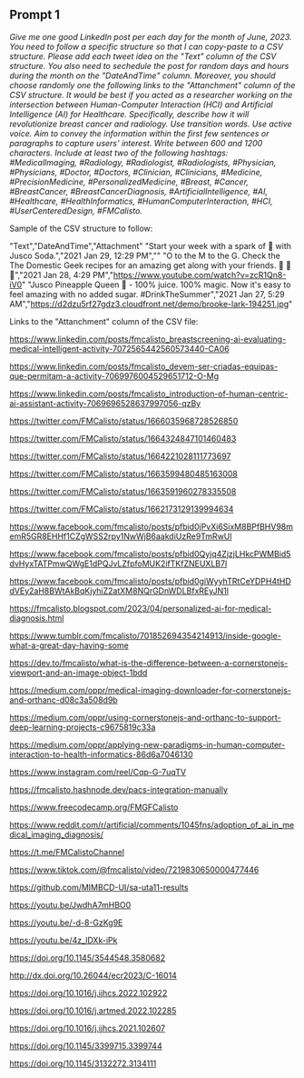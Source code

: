 ## Prompt 1

*Give me one good LinkedIn post per each day for the month of June, 2023. You need to follow a specific structure so that I can copy-paste to a CSV structure. Please add each tweet idea on the "Text" column of the CSV structure. You also need to sechedule the post for random days and hours during the month on the "DateAndTime" column. Moreover, you should choose randomly one the following links to the "Attanchment" column of the CSV structure. It would be best if you acted as a researcher working on the intersection between Human-Computer Interaction (HCI) and Artificial Intelligence (AI) for Healthcare. Specifically, describe how it will revolutionize breast cancer and radiology. Use transition words. Use active voice. Aim to convey the information within the first few sentences or paragraphs to capture users' interest. Write between 600 and 1200 characters. Include at least two of the following hashtags: #MedicalImaging, #Radiology, #Radiologist, #Radiologists, #Physician, #Physicians, #Doctor, #Doctors, #Clinician, #Clinicians, #Medicine, #PrecisionMedicine, #PersonalizedMedicine, #Breast, #Cancer, #BreastCancer, #BreastCancerDiagnosis, #ArtificialIntelligence, #AI, #Healthcare, #HealthInformatics, #HumanComputerInteraction, #HCI, #UserCenteredDesign, #FMCalisto.*

Sample of the CSV structure to follow:

"Text","DateAndTime","Attachment"
"Start your week with a spark of 🍉 with Jusco Soda.","2021 Jan 29, 12:29 PM",""
"O to the M to the G. Check the The Domestic Geek recipes for an amazing get along with your friends. 🍹 🍹 🍹","2021 Jan 28, 4:29 PM","https://www.youtube.com/watch?v=zcR1Qn8-iV0"
"Jusco Pineapple Queen 🍍 - 100% juice. 100% magic. Now it's easy to feel amazing with no added sugar. #DrinkTheSummer","2021 Jan 27, 5:29 AM","https://d2dzu5rf27gdz3.cloudfront.net/demo/brooke-lark-194251.jpg"

Links to the "Attanchment" column of the CSV file:

https://www.linkedin.com/posts/fmcalisto_breastscreening-ai-evaluating-medical-intelligent-activity-7072565442560573440-CA06

https://www.linkedin.com/posts/fmcalisto_devem-ser-criadas-equipas-que-permitam-a-activity-7069976004529651712-O-Mg

https://www.linkedin.com/posts/fmcalisto_introduction-of-human-centric-ai-assistant-activity-7069696528637997056-qzBy

https://twitter.com/FMCalisto/status/1666035968728526850

https://twitter.com/FMCalisto/status/1664324847101460483

https://twitter.com/FMCalisto/status/1664221028111773697

https://twitter.com/FMCalisto/status/1663599480485163008

https://twitter.com/FMCalisto/status/1663591960278335508

https://twitter.com/FMCalisto/status/1662173129139994634

https://www.facebook.com/fmcalisto/posts/pfbid0jPvXi6SixM8BPfBHV98memR5GR8EHHf1CZgWSS2rpy1NwWjB6aakdiUzRe9TmRwUl

https://www.facebook.com/fmcalisto/posts/pfbid0Qyjq4ZjzjLHkcPWMBid5dvHyxTATPmwQWgE1dPQJvLZfpfoMUK2ifTKfZNEUXLB7l

https://www.facebook.com/fmcalisto/posts/pfbid0giWyyhTRtCeYDPH4tHDdVEy2aH8BWtAkBqKjyhiZ2atXM8NQrGDnWDLBfxREyJN1l

https://fmcalisto.blogspot.com/2023/04/personalized-ai-for-medical-diagnosis.html

https://www.tumblr.com/fmcalisto/701852694354214913/inside-google-what-a-great-day-having-some

https://dev.to/fmcalisto/what-is-the-difference-between-a-cornerstonejs-viewport-and-an-image-object-1bdd

https://medium.com/oppr/medical-imaging-downloader-for-cornerstonejs-and-orthanc-d08c3a508d9b

https://medium.com/oppr/using-cornerstonejs-and-orthanc-to-support-deep-learning-projects-c9675819c33a

https://medium.com/oppr/applying-new-paradigms-in-human-computer-interaction-to-health-informatics-86d6a7046130

https://www.instagram.com/reel/Cqp-G-7uqTV

https://fmcalisto.hashnode.dev/pacs-integration-manually

https://www.freecodecamp.org/FMGFCalisto

https://www.reddit.com/r/artificial/comments/1045fns/adoption_of_ai_in_medical_imaging_diagnosis/

https://t.me/FMCalistoChannel

https://www.tiktok.com/@fmcalisto/video/7219830650000477446

https://github.com/MIMBCD-UI/sa-uta11-results

https://youtu.be/JwdhA7mHBO0

https://youtu.be/-d-8-GzKg9E

https://youtu.be/4z_lDXk-iPk

https://doi.org/10.1145/3544548.3580682

http://dx.doi.org/10.26044/ecr2023/C-16014

https://doi.org/10.1016/j.ijhcs.2022.102922

https://doi.org/10.1016/j.artmed.2022.102285

https://doi.org/10.1016/j.ijhcs.2021.102607

https://doi.org/10.1145/3399715.3399744

https://doi.org/10.1145/3132272.3134111